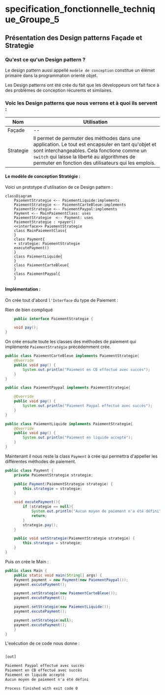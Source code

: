 # specification_fonctionnelle_technique_Groupe_5
## Présentation des Design patterns Façade et Strategie
### Qu'est ce qu'un Design pattern ?

Le design pattern aussi appellé `modèle de conception` constitue un élémet primaire dans la programmation orienté objet.

Les Design patterns ont été crée du fait que les développeurs ont fait face à des problèmes de conception récurents et similaires.

### Voic les Design patterns que nous verrons et à quoi ils servent :

| Nom  | Utilisation |
|---|---| 
| Façade | --|
| Strategie | Il permet de permuter des méthodes dans une application. Le tout est encapsuler en tant qu'objet et sont interchangeables. Cela fonctione comme un `switch` qui laisse la liberté au algorithmes de permuter en fonction des utilisateurs qui les emplois.|


#### Le modèle de conception Stratégie :

Voici un prototype d'utilisation de ce Design pattern :
```mermaid
classDiagram
    PaiementStrategie <-- PaiementLiquide:implements
    PaiementStrategie <-- PaiementCarteBleue:implements
    PaiementStrategie <-- PaiementPaypal:implements  
    Payment <-- MainPaiementClass: uses
    PaiementStrategie  <-- Payment: uses
    PaiementStrategie : +payer()
    <<interface>> PaiementStrategie
    class MainPaiementClass{
    }
    class Payment{
    + strategie: PaiementStrategie
    executePayment()
    }
    class PaiementLiquide{
    }
    class PaiementCarteBleue{
    }
    class PaiementPaypal{
    }
```
#### Implémentation :

On crée tout d'abord `l'Interface` du type de Paiement :

Rien de bien compliqué
```java
    public interface PaiementStrategie {

    void pay();
}
```

On crée ensuite toute les classes des méthodes de paiement qui implémente `PaiementStratégie` précédemment crée.

```java
public class PaiementCarteBleue implements PaiementStrategie{
    @Override
    public void pay() {
        System.out.println("Paiement en CB effectué avec succès");
    }
}

public class PaiementPaypal implements PaiementStrategie{

    @Override
    public void pay() {
        System.out.println("Paiement Paypal effectué avec succès");
    }
}

public class PaiementLiquide implements PaiementStrategie{
    @Override
    public void pay() {
        System.out.println("Paiement en liquide accepté");
    }
}
```
Maintenant il nous reste la class `Payment` à crée qui permettra d'appeller les différentes méthodes de paiement.

```java
public class Payment {
    private PaiementStrategie strategie;

    public Payment(PaiementStrategie strategie) {
        this.strategie = strategie;
    }

    void excutePayment(){
        if (strategie == null){
            System.out.println("Aucun moyen de paiement n'a été défini");
            return;
        }
        strategie.pay();
    }

    public void setStrategie(PaiementStrategie strategie) {
        this.strategie = strategie;
    }
}

```

Puis on crée le Main : 
```java
public class Main {
    public static void main(String[] args) {
    Payment payment = new Payment(new PaiementPaypal());
    payment.excutePayment();

    payment.setStrategie(new PaiementCarteBleue());
    payment.excutePayment();

    payment.setStrategie(new PaiementLiquide());
    payment.excutePayment();

    payment.setStrategie(null);
    payment.excutePayment();
    }
}
```

L'exécution de ce code nous donne :

```html

[out]

Paiement Paypal effectué avec succès
Paiement en CB effectué avec succès
Paiement en liquide accepté
Aucun moyen de paiement n'a été défini

Process finished with exit code 0
```
